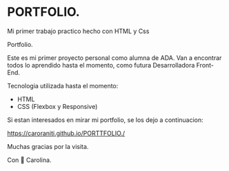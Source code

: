 # PORTFOLIO.
Mi primer trabajo practico hecho con HTML y Css


Portfolio.

Este es mi primer proyecto personal  como alumna de ADA. Van a encontrar todos lo aprendido hasta el momento, como futura Desarrolladora Front-End.



Tecnologia utilizada hasta el momento:

- HTML
- CSS (Flexbox y Responsive)


Si estan interesados en mirar mi portfolio, se los dejo a continuacion:

https://caroraniti.github.io/PORTTFOLIO./


Muchas gracias por la visita.

Con 🤍 Carolina.
